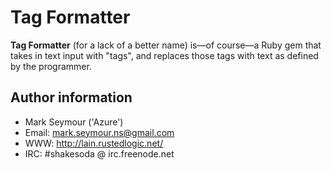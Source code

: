 Tag Formatter
=============
**Tag Formatter** (for a lack of a better name) is—of course—a Ruby gem that takes in text input with "tags", and replaces those tags with text as defined by the programmer.

Author information
------------------
* Mark Seymour ('Azure')
* Email: mark.seymour.ns@gmail.com
* WWW: http://lain.rustedlogic.net/
* IRC: #shakesoda @ irc.freenode.net